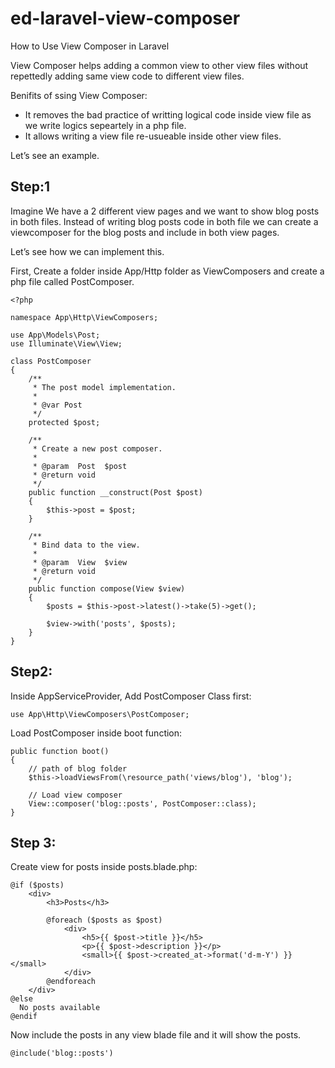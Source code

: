 # ed-laravel-view-composer
How to Use View Composer in Laravel

View Composer helps adding a common view to other view files without repettedly adding same view code to different view files.

Benifits of ssing View Composer:

- It removes the bad practice of writting logical code inside view file as we write logics sepeartely in a php file.
- It allows writing a view file re-usueable inside other view files.

Let’s see an example.

## Step:1

Imagine We have a 2 different view pages and we want to show blog posts in both files. Instead of writing blog posts code in both file we can create a viewcomposer for the blog posts and include in both view pages.

Let’s see how we can implement this.

First, Create a folder inside App/Http folder as ViewComposers and create a php file called PostComposer.

```
<?php

namespace App\Http\ViewComposers;

use App\Models\Post;
use Illuminate\View\View;

class PostComposer
{
    /**
     * The post model implementation.
     *
     * @var Post
     */
    protected $post;

    /**
     * Create a new post composer.
     *
     * @param  Post  $post
     * @return void
     */
    public function __construct(Post $post)
    {
        $this->post = $post;
    }

    /**
     * Bind data to the view.
     *
     * @param  View  $view
     * @return void
     */
    public function compose(View $view)
    {
        $posts = $this->post->latest()->take(5)->get();

        $view->with('posts', $posts);
    }
}
```

## Step2:

Inside AppServiceProvider, Add PostComposer Class first:

```
use App\Http\ViewComposers\PostComposer;
```

Load PostComposer inside boot function:

```
public function boot()
{
    // path of blog folder
    $this->loadViewsFrom(\resource_path('views/blog'), 'blog');

    // Load view composer
    View::composer('blog::posts', PostComposer::class);
}
```

## Step 3:

Create view for posts inside posts.blade.php:

```
@if ($posts)
    <div>
        <h3>Posts</h3>

        @foreach ($posts as $post)
            <div>
                <h5>{{ $post->title }}</h5>
                <p>{{ $post->description }}</p>
                <small>{{ $post->created_at->format('d-m-Y') }}</small>
            </div>
        @endforeach
    </div>
@else
  No posts available
@endif
```

Now include the posts in any view blade file and it will show the posts.

```
@include('blog::posts')
```

